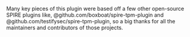 Many key pieces of this plugin were based off a few other open-source SPIRE plugins like, @github.com/boxboat/spire-tpm-plugin and @github.com/testifysec/spire-tpm-plugin,
so a big thanks for all the maintainers and contributors of those projects.